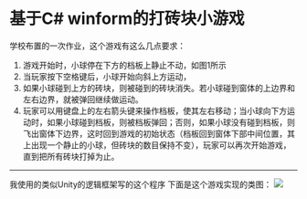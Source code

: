 # 基于C# winform的打砖块小游戏
学校布置的一次作业，这个游戏有这么几点要求：
1. 游戏开始时，小球停在下方的档板上静止不动，如图1所示
2. 当玩家按下空格键后，小球开始向斜上方运动，
3. 如果小球碰到上方的砖块，则被碰到的砖块消失。若小球碰到窗体的上边界和左右边界，就被弹回继续做运动。
4. 玩家可以用键盘上的左右箭头键来操作档板，使其左右移动；当小球向下方运动时，如果小球碰到档板，则被档板弹回；否则，如果小球没有碰到档板，则飞出窗体下边界，这时回到游戏的初始状态（档板回到窗体下部中间位置，其上出现一个静止的小球，但砖块的数目保持不变），玩家可以再次开始游戏，直到把所有砖块打掉为止。
---
我使用的类似Unity的逻辑框架写的这个程序
下面是这个游戏实现的类图：
![](https://i.bmp.ovh/imgs/2022/03/d6a0c1577a9afe61.png)

